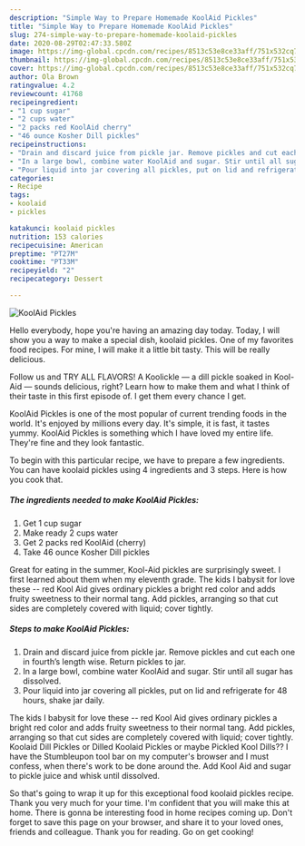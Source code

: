 ```yaml
---
description: "Simple Way to Prepare Homemade KoolAid Pickles"
title: "Simple Way to Prepare Homemade KoolAid Pickles"
slug: 274-simple-way-to-prepare-homemade-koolaid-pickles
date: 2020-08-29T02:47:33.580Z
image: https://img-global.cpcdn.com/recipes/8513c53e8ce33aff/751x532cq70/koolaid-pickles-recipe-main-photo.jpg
thumbnail: https://img-global.cpcdn.com/recipes/8513c53e8ce33aff/751x532cq70/koolaid-pickles-recipe-main-photo.jpg
cover: https://img-global.cpcdn.com/recipes/8513c53e8ce33aff/751x532cq70/koolaid-pickles-recipe-main-photo.jpg
author: Ola Brown
ratingvalue: 4.2
reviewcount: 41768
recipeingredient:
- "1 cup sugar"
- "2 cups water"
- "2 packs red KoolAid cherry"
- "46 ounce Kosher Dill pickles"
recipeinstructions:
- "Drain and discard juice from pickle jar. Remove pickles and cut each one in fourth’s length wise. Return pickles to jar."
- "In a large bowl, combine water KoolAid and sugar. Stir until all sugar has dissolved."
- "Pour liquid into jar covering all pickles, put on lid and refrigerate for 48 hours, shake jar daily."
categories:
- Recipe
tags:
- koolaid
- pickles

katakunci: koolaid pickles 
nutrition: 153 calories
recipecuisine: American
preptime: "PT27M"
cooktime: "PT33M"
recipeyield: "2"
recipecategory: Dessert

---
```



![KoolAid Pickles](https://img-global.cpcdn.com/recipes/8513c53e8ce33aff/751x532cq70/koolaid-pickles-recipe-main-photo.jpg)

Hello everybody, hope you're having an amazing day today. Today, I will show you a way to make a special dish, koolaid pickles. One of my favorites food recipes. For mine, I will make it a little bit tasty. This will be really delicious.

Follow us and TRY ALL FLAVORS! A Koolickle — a dill pickle soaked in Kool-Aid — sounds delicious, right? Learn how to make them and what I think of their taste in this first episode of. I get them every chance I get.

KoolAid Pickles is one of the most popular of current trending foods in the world. It's enjoyed by millions every day. It's simple, it is fast, it tastes yummy. KoolAid Pickles is something which I have loved my entire life. They're fine and they look fantastic.


To begin with this particular recipe, we have to prepare a few ingredients. You can have koolaid pickles using 4 ingredients and 3 steps. Here is how you cook that.

<!--inarticleads1-->

##### The ingredients needed to make KoolAid Pickles:

1. Get 1 cup sugar
1. Make ready 2 cups water
1. Get 2 packs red KoolAid (cherry)
1. Take 46 ounce Kosher Dill pickles


Great for eating in the summer, Kool-Aid pickles are surprisingly sweet. I first learned about them when my eleventh grade. The kids I babysit for love these -- red Kool Aid gives ordinary pickles a bright red color and adds fruity sweetness to their normal tang. Add pickles, arranging so that cut sides are completely covered with liquid; cover tightly. 

<!--inarticleads2-->

##### Steps to make KoolAid Pickles:

1. Drain and discard juice from pickle jar. Remove pickles and cut each one in fourth’s length wise. Return pickles to jar.
1. In a large bowl, combine water KoolAid and sugar. Stir until all sugar has dissolved.
1. Pour liquid into jar covering all pickles, put on lid and refrigerate for 48 hours, shake jar daily.


The kids I babysit for love these -- red Kool Aid gives ordinary pickles a bright red color and adds fruity sweetness to their normal tang. Add pickles, arranging so that cut sides are completely covered with liquid; cover tightly. Koolaid Dill Pickles or Dilled Koolaid Pickles or maybe Pickled Kool Dills?? I have the Stumbleupon tool bar on my computer&#39;s browser and I must confess, when there&#39;s work to be done around the. Add Kool Aid and sugar to pickle juice and whisk until dissolved. 

So that's going to wrap it up for this exceptional food koolaid pickles recipe. Thank you very much for your time. I'm confident that you will make this at home. There is gonna be interesting food in home recipes coming up. Don't forget to save this page on your browser, and share it to your loved ones, friends and colleague. Thank you for reading. Go on get cooking!
